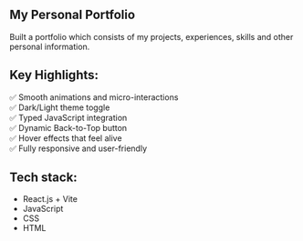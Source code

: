 ## My Personal Portfolio

Built a portfolio which consists of my projects, experiences, skills and other personal information.  

## Key Highlights:

✅ Smooth animations and micro-interactions  
✅ Dark/Light theme toggle  
✅ Typed JavaScript integration  
✅ Dynamic Back-to-Top button  
✅ Hover effects that feel alive  
✅ Fully responsive and user-friendly

## Tech stack:

*  React.js + Vite
*  JavaScript
*  CSS
*  HTML

